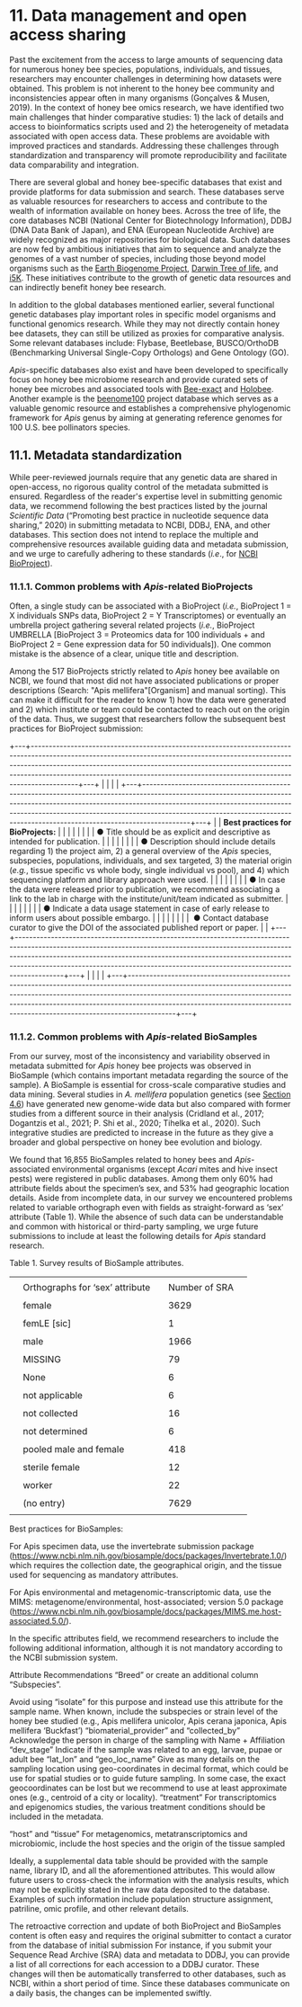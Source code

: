 # 11. Data management and open access sharing

Past the excitement from the access to large amounts of sequencing data for numerous honey bee species, populations, individuals, and tissues, researchers may encounter challenges in determining how datasets were obtained. This problem is not inherent to the honey bee community and inconsistencies appear often in many organisms (Gonçalves & Musen, 2019). In the context of honey bee omics research, we have identified two main challenges that hinder comparative studies: 1) the lack of details and access to bioinformatics scripts used and 2) the heterogeneity of metadata associated with open access data. These problems are avoidable with improved practices and standards. Addressing these challenges through standardization and transparency will promote reproducibility and facilitate data comparability and integration.

There are several global and honey bee-specific databases that exist and provide platforms for data submission and search. These databases serve as valuable resources for researchers to access and contribute to the wealth of information available on honey bees. Across the tree of life, the core databases NCBI (National Center for Biotechnology Information), DDBJ (DNA Data Bank of Japan), and ENA (European Nucleotide Archive) are widely recognized as major repositories for biological data. Such databases are now fed by ambitious initiatives that aim to sequence and analyze the genomes of a vast number of species, including those beyond model organisms such as the [Earth Biogenome Project](https://www.earthbiogenome.org/), [Darwin Tree of life](https://www.darwintreeoflife.org/), and [i5K](https://i5k.nal.usda.gov/). These initiatives contribute to the growth of genetic data resources and can indirectly benefit honey bee research.

In addition to the global databases mentioned earlier, several functional genetic databases play important roles in specific model organisms and functional genomics research. While they may not directly contain honey bee datasets, they can still be utilized as proxies for comparative analysis. Some relevant databases include: Flybase, Beetlebase, BUSCO/OrthoDB (Benchmarking Universal Single-Copy Orthologs) and Gene Ontology (GO).

*Apis*-specific databases also exist and have been developed to specifically focus on honey bee microbiome research and provide curated sets of honey bee microbes and associated tools with [Bee-exact](https://github.com/bdaisley/BEExact) and [Holobee](https://data.nal.usda.gov/dataset/holobee-database-v20161). Another example is the [beenome100](http://www.beenome100.org/) project database which serves as a valuable genomic resource and establishes a comprehensive phylogenomic framework for *Apis* genus by aiming at generating reference genomes for 100 U.S. bee pollinators species.

## 11.1. Metadata standardization

While peer-reviewed journals require that any genetic data are shared in open-access, no rigorous quality control of the metadata submitted is ensured. Regardless of the reader's expertise level in submitting genomic data, we recommend following the best practices listed by the journal *Scientific Data* (“Promoting best practice in nucleotide sequence data sharing,” 2020) in submitting metadata to NCBI, DDBJ, ENA, and other databases. This section does not intend to replace the multiple and comprehensive resources available guiding data and metadata submission, and we urge to carefully adhering to these standards (*i.e*., for [NCBI BioProject](https://www.ncbi.nlm.nih.gov/books/NBK54015/?report=reader)).

### 11.1.1. Common problems with *Apis*-related BioProjects

Often, a single study can be associated with a BioProject (*i.e.*, BioProject 1 = X individuals SNPs data, BioProject 2 = Y Transcriptomes) or eventually an umbrella project gathering several related projects (*i.e.*, BioProject UMBRELLA [BioProject 3 = Proteomics data for 100 individuals + and BioProject 2 = Gene expression data for 50 individuals]). One common mistake is the absence of a clear, unique title and description.

Among the 517 BioProjects strictly related to *Apis* honey bee available on NCBI, we found that most did not have associated publications or proper descriptions (Search: "Apis mellifera"[Organism] and manual sorting). This can make it difficult for the reader to know 1) how the data were generated and 2) which institute or team could be contacted to reach out on the origin of the data. Thus, we suggest that researchers follow the subsequent best practices for BioProject submission:

+---+-------------------------------------------------------------------------------------------------------------------------------------------------------------------------------------------------------------------------------------------------------------------------------------------------------------------------------------+---+
|   |                                                                                                                                                                                                                                                                                                                                     |   |
+---+-------------------------------------------------------------------------------------------------------------------------------------------------------------------------------------------------------------------------------------------------------------------------------------------------------------------------------------+---+
|   | **Best practices for BioProjects:**                                                                                                                                                                                                                                                                                                 |   |
|   |                                                                                                                                                                                                                                                                                                                                     |   |
|   | ● Title should be as explicit and descriptive as intended for publication.                                                                                                                                                                                                                                                          |   |
|   |                                                                                                                                                                                                                                                                                                                                     |   |
|   | ● Description should include details regarding 1) the project aim, 2) a general overview of the *Apis* species, subspecies, populations, individuals, and sex targeted, 3) the material origin (*e.g.*, tissue specific vs whole body, single individual vs pool), and 4) which sequencing platform and library approach were used. |   |
|   |                                                                                                                                                                                                                                                                                                                                     |   |
|   | ● In case the data were released prior to publication, we recommend associating a link to the lab in charge with the institute/unit/team indicated as submitter.                                                                                                                                                                    |   |
|   |                                                                                                                                                                                                                                                                                                                                     |   |
|   | ● Indicate a data usage statement in case of early release to inform users about possible embargo.                                                                                                                                                                                                                                  |   |
|   |                                                                                                                                                                                                                                                                                                                                     |   |
|   |  ● Contact database curator to give the DOI of the associated published report or paper.                                                                                                                                                                                                                                            |   |
+---+-------------------------------------------------------------------------------------------------------------------------------------------------------------------------------------------------------------------------------------------------------------------------------------------------------------------------------------+---+
|   |                                                                                                                                                                                                                                                                                                                                     |   |
+---+-------------------------------------------------------------------------------------------------------------------------------------------------------------------------------------------------------------------------------------------------------------------------------------------------------------------------------------+---+

### 11.1.2. Common problems with *Apis*-related BioSamples

From our survey, most of the inconsistency and variability observed in metadata submitted for *Apis* honey bee projects was observed in BioSample (which contains important metadata regarding the source of the sample). A BioSample is essential for cross-scale comparative studies and data mining. Several studies in *A. mellifera* population genetics (see [Section 4.6](https://youneedawiki.com/app/page/1fxIeldyfxt7QFifxFVInw70CVtIGjBVYCzmer3VOPvY?p=1rc183pyLOH9HstkT14kQP-SXKx-dffa2)) have generated new genome-wide data but also compared with former studies from a different source in their analysis (Cridland et al., 2017; Dogantzis et al., 2021; P. Shi et al., 2020; Tihelka et al., 2020). Such integrative studies are predicted to increase in the future as they give a broader and global perspective on honey bee evolution and biology.

We found that 16,855 BioSamples related to honey bees and *Apis*-associated environmental organisms (except *Acari* mites and hive insect pests) were registered in public databases. Among them only 60% had attribute fields about the specimen’s sex, and 53% had geographic location details. Aside from incomplete data, in our survey we encountered problems related to variable orthograph even with fields as straight-forward as ‘sex’ attribute (Table 1). While the absence of such data can be understandable and common with historical or third-party sampling, we urge future submissions to include at least the following details for *Apis* standard research.

Table 1. Survey results of BioSample attributes. 

|     |                                 |     |               |     |
|-----|---------------------------------|-----|---------------|-----|
|     |                                 |     |               |     |
|     | Orthographs for ‘sex’ attribute |     | Number of SRA |     |
|     |                                 |     |               |     |
|     | female                          |     | 3629          |     |
|     |                                 |     |               |     |
|     | femLE [sic]                     |     | 1             |     |
|     |                                 |     |               |     |
|     | male                            |     | 1966          |     |
|     |                                 |     |               |     |
|     | MISSING                         |     | 79            |     |
|     |                                 |     |               |     |
|     | None                            |     | 6             |     |
|     |                                 |     |               |     |
|     | not applicable                  |     | 6             |     |
|     |                                 |     |               |     |
|     | not collected                   |     | 16            |     |
|     |                                 |     |               |     |
|     | not determined                  |     | 6             |     |
|     |                                 |     |               |     |
|     | pooled male and female          |     | 418           |     |
|     |                                 |     |               |     |
|     | sterile female                  |     | 12            |     |
|     |                                 |     |               |     |
|     | worker                          |     | 22            |     |
|     |                                 |     |               |     |
|     | (no entry)                      |     | 7629          |     |
|     |                                 |     |               |     |

Best practices for BioSamples:

For Apis specimen data, use the invertebrate submission package (<https://www.ncbi.nlm.nih.gov/biosample/docs/packages/Invertebrate.1.0/>) which requires the collection date, the geographical origin, and the tissue used for sequencing as mandatory attributes.

For Apis environmental and metagenomic-transcriptomic data, use the MIMS: metagenome/environmental, host-associated; version 5.0 package (<https://www.ncbi.nlm.nih.gov/biosample/docs/packages/MIMS.me.host-associated.5.0/>).

In the specific attributes field, we recommend researchers to include the following additional information, although it is not mandatory according to the NCBI submission system.

Attribute Recommendations “Breed” or create an additional column “Subspecies”.

Avoid using “isolate” for this purpose and instead use this attribute for the sample name. When known, include the subspecies or strain level of the honey bee studied (e.g., Apis mellifera unicolor, Apis cerana japonica, Apis mellifera ‘Buckfast’) “biomaterial_provider” and “collected_by” Acknowledge the person in charge of the sampling with Name + Affiliation “dev_stage” Indicate if the sample was related to an egg, larvae, pupae or adult bee “lat_lon” and “geo_loc_name” Give as many details on the sampling location using geo-coordinates in decimal format, which could be use for spatial studies or to guide future sampling. In some case, the exact geocoordinates can be lost but we recommend to use at least approximate ones (e.g., centroid of a city or locality). “treatment” For transcriptomics and epigenomics studies, the various treatment conditions should be included in the metadata.

“host” and “tissue” For metagenomics, metatranscriptomics and microbiomic, include the host species and the origin of the tissue sampled

Ideally, a supplemental data table should be provided with the sample name, library ID, and all the aforementioned attributes. This would allow future users to cross-check the information with the analysis results, which may not be explicitly stated in the raw data deposited to the database. Examples of such information include population structure assignment, patriline, omic profile, and other relevant details.

The retroactive correction and update of both BioProject and BioSamples content is often easy and requires the original submitter to contact a curator from the database of initial submission For instance, if you submit your Sequence Read Archive (SRA) data and metadata to DDBJ, you can provide a list of all corrections for each accession to a DDBJ curator. These changes will then be automatically transferred to other databases, such as NCBI, within a short period of time. Since these databases communicate on a daily basis, the changes can be implemented swiftly.
